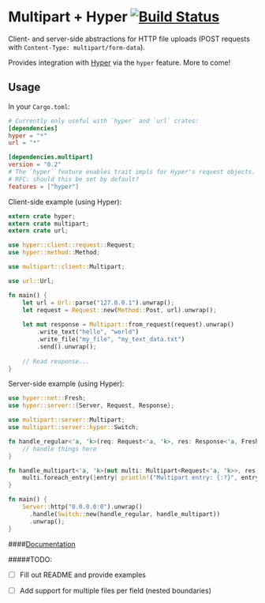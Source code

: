 Multipart + Hyper [![Build Status](https://travis-ci.org/cybergeek94/multipart.svg?branch=master)](https://travis-ci.org/cybergeek94/multipart)
=========

Client- and server-side abstractions for HTTP file uploads (POST requests with  `Content-Type: multipart/form-data`).

Provides integration with [Hyper](https://github.com/hyperium/hyper) via the `hyper` feature. More to come!

Usage
-----

In your `Cargo.toml`:
```toml
# Currently only useful with `hyper` and `url` crates:
[dependencies]
hyper = "*"
url = "*"

[dependencies.multipart]
version = "0.2"
# The `hyper` feature enables trait impls for Hyper's request objects.
# RFC: should this be set by default?
features = ["hyper"]
```

Client-side example (using Hyper):
```rust
extern crate hyper;
extern crate multipart;
extern crate url;

use hyper::client::request::Request;
use hyper::method::Method;

use multipart::client::Multipart;

use url::Url;

fn main() {
    let url = Url::parse("127.0.0.1").unwrap();
    let request = Request::new(Method::Post, url).unwrap();
    
    let mut response = Multipart::from_request(request).unwrap()
        .write_text("hello", "world")
        .write_file("my_file", "my_text_data.txt")
        .send().unwrap();
        
    // Read response...
}
```

Server-side example (using Hyper):
```rust
use hyper::net::Fresh;
use hyper::server::{Server, Request, Response};

use multipart::server::Multipart;
use multipart::server::hyper::Switch;

fn handle_regular<'a, 'k>(req: Request<'a, 'k>, res: Response<'a, Fresh>) {
    // handle things here
}

fn handle_multipart<'a, 'k>(mut multi: Multipart<Request<'a, 'k>>, res: Response<'a, Fresh>) {
    multi.foreach_entry(|entry| println!("Multipart entry: {:?}", entry)).unwrap();
}

fn main() {
    Server::http("0.0.0.0:0").unwrap()
      .handle(Switch::new(handle_regular, handle_multipart))
      .unwrap();
}
```

####[Documentation][2]

#####TODO:
- [ ] Fill out README and provide examples
- [ ] Add support for multiple files per field (nested boundaries)


[1]: https://github.com/hyperium/hyper
[2]: http://rust-ci.org/cybergeek94/multipart/doc/multipart/
